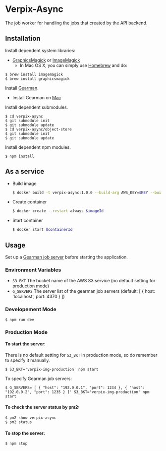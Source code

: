 # Verpix-Async

The job worker for handling the jobs that created by the API backend.

## Installation
Install dependent system libraries:

* [GraphicsMagick](http://www.graphicsmagick.org/) or [ImageMagick](http://www.imagemagick.org/)
  * In Mac OS X, you can simply use [Homebrew](http://mxcl.github.io/homebrew/) and do:

```
$ brew install imagemagick
$ brew install graphicsmagick
```

Install [Gearman](http://gearman.org/getting-started/#installing).

* Install Gearman on [Mac](http://richardsumilang.com/server/gearman/install-gearman-on-os-x/)

Install dependent submodules.

```
$ cd verpix-async
$ git submodule init
$ git submodule update
$ cd verpix-async/object-store
$ git submodule init
$ git submodule update
```

Install dependent npm modules.

```
$ npm install
```

## As a service 

* Build image

    ```sh
    $ docker build -t verpix-async:1.0.0 --build-arg AWS_KEY=$KEY --build-arg AWS_SECRET=$SECRET --build-arg STORE_BKT=$BKT_NAME --build-arg GEARMAN_HOST=$IP ./
    ```

* Create container

    ```sh
    $ docker create --restart always $imageId
    ```

* Start container

    ```sh
    $ docker start $containerId
    ```

## Usage

Set up a [Gearman job server](http://gearman.org/getting-started/#starting) before starting the application.

### Environment Variables
* `S3_BKT` The bucket name of the AWS S3 service (no default setting for production mode)
* `G_SERVERS` The server list of the gearman job servers (default: [ { host: 'localhost', port: 4370 } ])

### Developement Mode

```
$ npm run dev
```

### Production Mode

#### To start the server:

There is no default setting for `S3_BKT` in production mode, so do remember to specify it manually.

```
$ S3_BKT='verpix-img-production' npm start
```

To specify Gearman job servers:

```
$ G_SERVERS='[ { "host": "192.0.0.1", "port": 1234 }, { "host": "192.0.0.2", "port": 1235 } ]' S3_BKT='verpix-img-production' npm start
```

#### To check the server status by pm2:

```
$ pm2 show verpix-async
$ pm2 status
```

#### To stop the server:

```
$ npm stop
```
